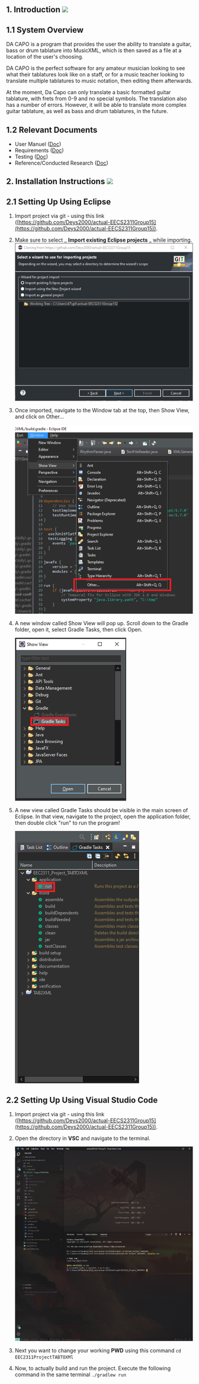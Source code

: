 ## 1. Introduction ![](RackMultipart20210301-4-1e8kmev_html_981da44633f54b92.gif)

## **1.1 System Overview**

DA CAPO is a program that provides the user the ability to translate a guitar, bass or drum tablature into MusicXML, which is then saved as a file at a location of the user&#39;s choosing.

DA CAPO is the perfect software for any amateur musician looking to see what their tablatures look like on a staff, or for a music teacher looking to translate multiple tablatures to music notation, then editing them afterwards.

At the moment, Da Capo can only translate a basic formatted guitar tablature, with frets from 0-9 and no special symbols. The translation also has a number of errors. However, it will be able to translate more complex guitar tablature, as well as bass and drum tablatures, in the future.

##
## **1.2 Relevant Documents**
- User Manuel ([Doc](https://docs.google.com/document/d/1IhHdD-Nd9ZIJpAWSL3IuWYTfuE3LoL_WjTELXTAvqtw/edit?usp=sharing))
- Requirements ([Doc](https://docs.google.com/document/d/1e6TOLw2BATm9XsG7jF8Gk9tFdCKltIL-go9Af51f5Sw/edit?usp=sharing))
- Testing ([Doc](https://docs.google.com/document/d/1OiztrqSeb4tApYALv-m1DQjSQHc3qtqlymFJoWkLy1M/edit?usp=sharing))
- Reference/Conducted Research ([Doc](https://docs.google.com/document/d/1jesq2F7oVmy8Y_HqsO5No0yU1nKyRxtxBuIApClda5I/edit#heading=h.5uh2qfisicct))
 
## 2. Installation Instructions ![](RackMultipart20210301-4-1e8kmev_html_981da44633f54b92.gif)

## **2.1 Setting Up Using Eclipse**

1. Import project via git - using this link ([https://github.com/Deys2000/actual-EECS2311Group15](https://github.com/Deys2000/actual-EECS2311Group15)).

1. Make sure to select _ **Import existing Eclipse projects** _ while importing. ![ImportAsEclpseProjexcts](Images/importAs.png)
2. Once imported, navigate to the Window tab at the top, then Show View, and click on Other...

   ![windowToOther](Images/windowToOther.png)

1. A new window called Show View will pop up. Scroll down to the Gradle folder, open it, select Gradle Tasks, then click Open.

   ![showViewToGradle](Images/showViewToGradle.png)

1. A new view called Gradle Tasks should be visible in the main screen of Eclipse. In that view, navigate to the project, open the application folder, then double click &quot;run&quot; to run the program!

   ![buildToRunSmall](Images/buildToRunSmall.png)

## **2.2 Setting Up Using Visual Studio Code**

1. Import project via git - using this link ([https://github.com/Deys2000/actual-EECS2311Group15](https://github.com/Deys2000/actual-EECS2311Group15)).

2. Open the directory in **VSC** and navigate to the terminal.

   ![vscTerminal](Images/vscTerminal.PNG) 
3. Next you want to change your working **PWD** using this command ``cd EEC2311ProjectTABTOXMl``

4. Now, to actually build and run the project. Execute the following command in the same terminal ``./gradlew run``
